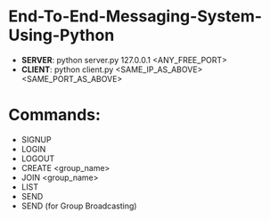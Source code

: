 # End-To-End-Messaging-System-Using-Python

- **SERVER**: python server.py 127.0.0.1 <ANY_FREE_PORT>
- **CLIENT**: python client.py <SAME_IP_AS_ABOVE> <SAME_PORT_AS_ABOVE>
  
# Commands:
- SIGNUP <username> <password>
- LOGIN <username> <password>
- LOGOUT
- CREATE <group_name>
- JOIN <group_name>
- LIST
- SEND <username> <message>
- SEND <message>            (for Group Broadcasting)
